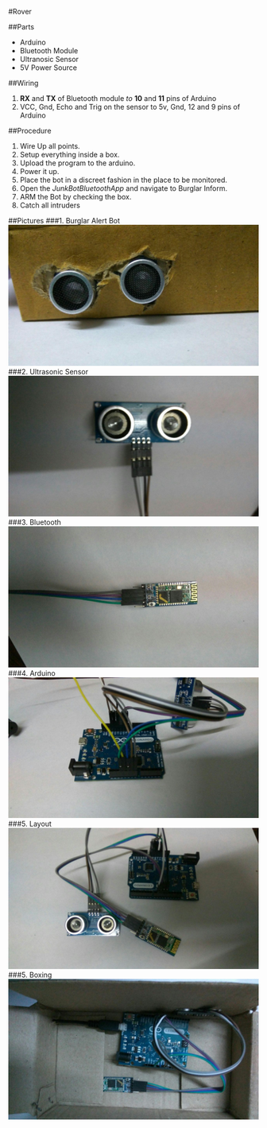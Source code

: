 #Rover

##Parts

- Arduino
- Bluetooth Module
- Ultranosic Sensor
- 5V Power Source

##Wiring

1. **RX** and **TX** of Bluetooth module *to* **10** and **11** pins of Arduino
2. VCC, Gnd, Echo and Trig on the sensor to 5v, Gnd, 12 and 9 pins of Arduino

##Procedure

1. Wire Up all points.
2. Setup everything inside a box.
3. Upload the program to the arduino.
4. Power it up.
5. Place the bot in a discreet fashion in the place to be monitored.
6. Open the *JunkBotBluetoothApp* and navigate to Burglar Inform.
7. ARM the Bot by checking the box.
8. Catch all intruders

##Pictures
###1. Burglar Alert Bot
![BBot](/img/bbot2/1.jpg)
###2. Ultrasonic Sensor
![BBot](/img/bbot2/6.jpg)
###3. Bluetooth
![BBot](/img/bbot2/4.jpg)
###4. Arduino
![BBot](/img/bbot2/8.jpg)
###5. Layout
![BBot](/img/bbot2/2.jpg)
###5. Boxing
![BBot](/img/bbot2/3.jpg)
